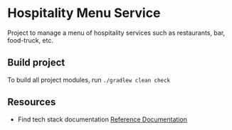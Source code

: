 # Hospitality Menu Service
Project to manage a menu of hospitality services such as restaurants, bar, food-truck, etc.

## Build project
To build all project modules, run `./gradlew clean check`

## Resources
* Find tech stack documentation [Reference Documentation](./docs/reference.md)